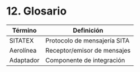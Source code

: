 # 12. Glosario

| Término   | Definición |
|-----------|------------|
| SITATEX   | Protocolo de mensajería SITA |
| Aerolínea | Receptor/emisor de mensajes |
| Adaptador | Componente de integración |
